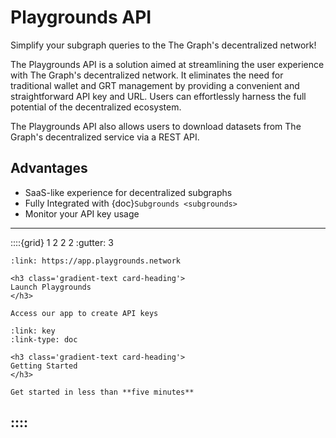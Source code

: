 # Playgrounds API
Simplify your subgraph queries to the The Graph's decentralized network!

The Playgrounds API is a solution aimed at streamlining the user experience with The Graph's decentralized network. It eliminates the need for traditional wallet and GRT management by providing a convenient and straightforward API key and URL. Users can effortlessly harness the full potential of the decentralized ecosystem.

The Playgrounds API also allows users to download datasets from The Graph's decentralized service via a REST API.

## Advantages

- SaaS-like experience for decentralized subgraphs
- Fully Integrated with {doc}`Subgrounds <subgrounds>`
- Monitor your API key usage


----

::::{grid} 1 2 2 2
:gutter: 3

```{grid-item-card}
:link: https://app.playgrounds.network

<h3 class='gradient-text card-heading'>
Launch Playgrounds
</h3>

Access our app to create API keys
```

```{grid-item-card}
:link: key
:link-type: doc

<h3 class='gradient-text card-heading'>
Getting Started
</h3>

Get started in less than **five minutes**
```

::::
----
